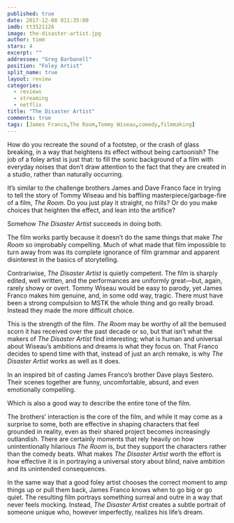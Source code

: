 ```yaml
---
published: true
date: 2017-12-08 011:35:00
imdb: tt3521126
image: the-disaster-artist.jpg
author: timm
stars: 4
excerpt: ""
addressee: "Greg Barbanell"
position: "Foley Artist"
split_name: true
layout: review
categories: 
  - reviews
  - streaming
  - netflix
title: "The Disaster Artist"
comments: true
tags: [James Franco,The Room,Tommy Wiseau,comedy,filmmaking]
---
```

How do you recreate the sound of a footstep, or the crash of glass breaking, in a way that heightens its effect without being cartoonish? The job of a foley artist is just that: to fill the sonic background of a film with everyday noises that don’t draw attention to the fact that they are created in a studio, rather than naturally occurring.

It’s similar to the challenge brothers James and Dave Franco face in trying to tell the story of Tommy Wiseau and his baffling masterpiece/garbage-fire of a film, _The Room_. Do you just play it straight, no frills? Or do you make choices that heighten the effect, and lean into the artifice?

Somehow _The Disaster Artist_ succeeds in doing both.

The film works partly because it doesn’t do the same things that make _The Room_ so improbably compelling. Much of what made that film impossible to turn away from was its complete ignorance of film grammar and apparent disinterest in the basics of storytelling.

Contrariwise, _The Disaster Artist_ is quietly competent. The film is sharply edited, well written, and the performances are uniformly great—but, again, rarely showy or overt. Tommy Wiseau would be easy to parody, yet James Franco makes him genuine, and, in some odd way, tragic. There must have been a strong compulsion to MSTK the whole thing and go really broad. Instead they made the more difficult choice.

This is the strength of the film. _The Room_ may be worthy of all the bemused scorn it has received over the past decade or so, but that isn’t what the makers of _The Disaster Artist_ find interesting; what is human and universal about Wiseau’s ambitions and dreams is what they focus on. That Franco decides to spend time with that, instead of just an arch remake, is why _The Disaster Artist_ works as well as it does.

In an inspired bit of casting James Franco’s brother Dave plays Sestero. Their scenes together are funny, uncomfortable, absurd, and even emotionally compelling.

Which is also a good way to describe the entire tone of the film.

The brothers’ interaction is the core of the film, and while it may come as a surprise to some, both are effective in shaping characters that feel grounded in reality, even as their shared project becomes increasingly outlandish. There are certainly moments that rely heavily on how unintentionally hilarious _The Room_ is, but they support the characters rather than the comedy beats. What makes _The Disaster Artist_ worth the effort is how effective it is in portraying a universal story about blind, naive ambition and its unintended consequences.

In the same way that a good foley artist chooses the correct moment to amp things up or pull them back, James Franco knows when to go big or go quiet. The resulting film portrays something surreal and outre in a way that never feels mocking. Instead, _The Disaster Artist_ creates a subtle portrait of someone unique who, however imperfectly, realizes his life’s dream.